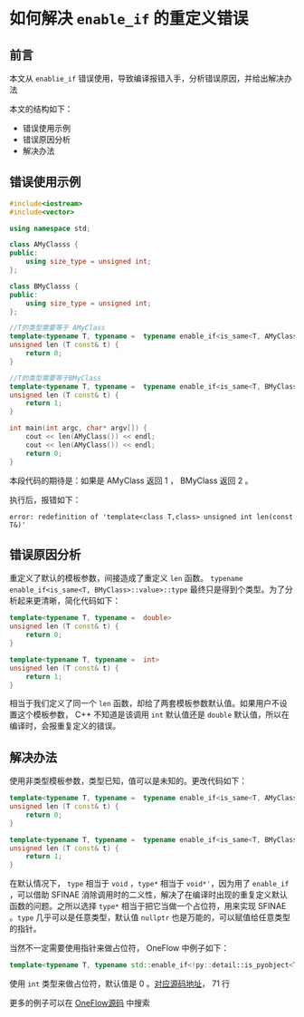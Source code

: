 # 如何解决 `enable_if` 的重定义错误

## 前言

本文从 `enablie_if` 错误使用，导致编译报错入手，分析错误原因，并给出解决办法

本文的结构如下：

- 错误使用示例
- 错误原因分析
- 解决办法

## 错误使用示例

```c++
#include<iostream>
#include<vector>

using namespace std;

class AMyClasss {
public:
    using size_type = unsigned int;
};

class BMyClasss {
public:
    using size_type = unsigned int;
};

//T的类型需要等于 AMyClass
template<typename T, typename =  typename enable_if<is_same<T, AMyClass>::value>::type>
unsigned len (T const& t) {
    return 0;
}

//T的类型需要等于BMyClass
template<typename T, typename =  typename enable_if<is_same<T, BMyClass>::value>::type>
unsigned len (T const& t) {
    return 1;
}

int main(int argc, char* argv[]) {
    cout << len(AMyClass()) << endl;
    cout << len(AMyClass()) << endl;
    return 0;
}
```

本段代码的期待是：如果是 AMyClass 返回 1 ， BMyClass 返回 2 。

执行后，报错如下：

 `error: redefinition of 'template<class T,class> unsigned int len(const T&)'`

## 错误原因分析

重定义了默认的模板参数，间接造成了重定义 `len` 函数。 `typename enable_if<is_same<T, BMyClass>::value>::type` 最终只是得到个类型。为了分析起来更清晰，简化代码如下：

```c++
template<typename T, typename =  double>
unsigned len (T const& t) {
    return 0;
}

template<typename T, typename =  int>
unsigned len (T const& t) {
    return 1;
}
```

相当于我们定义了同一个 `len` 函数，却给了两套模板参数默认值。如果用户不设置这个模板参数， C++ 不知道是该调用 `int` 默认值还是 `double` 默认值，所以在编译时，会报重复定义的错误。

## 解决办法

使用非类型模板参数，类型已知，值可以是未知的。更改代码如下：

```c++
template<typename T, typename =  typename enable_if<is_same<T, AMyClass>::value>::type* = nullptr>
unsigned len (T const& t) {
    return 0;
}

template<typename T, typename =  typename enable_if<is_same<T, BMyClass>::value>::type* = nullptr>
unsigned len (T const& t) {
    return 1;
}
```

在默认情况下， `type` 相当于 `void` ，`type*` 相当于 `void*'`，因为用了 `enable_if` ，可以借助 SFINAE 消除调用时的二义性，解决了在编译时出现的重复定义默认函数的问题。之所以选择 `type*`   相当于把它当做一个占位符，用来实现 SFINAE 。`type` 几乎可以是任意类型，默认值 `nullptr` 也是万能的，可以赋值给任意类型的指针。

当然不一定需要使用指针来做占位符， OneFlow 中例子如下：

```c++
template<typename T, typename std::enable_if<!py::detail::is_pyobject<T>::value, int>::type = 0>
```

使用 `int` 类型来做占位符，默认值是 0 。[对应源码地址](https://github.com/Oneflow-Inc/oneflow/blob/master/oneflow/api/python/functional/python_arg.h)， 71 行

更多的例子可以在 [OneFlow源码](https://github.com/Oneflow-Inc/oneflow/blob/master/oneflow/api/python/functional) 中搜索
